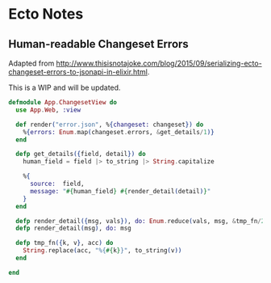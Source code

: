# Ecto Notes

## Human-readable Changeset Errors

Adapted from http://www.thisisnotajoke.com/blog/2015/09/serializing-ecto-changeset-errors-to-jsonapi-in-elixir.html.

This is a WIP and will be updated.

```elixir
defmodule App.ChangesetView do
  use App.Web, :view

  def render("error.json", %{changeset: changeset}) do
    %{errors: Enum.map(changeset.errors, &get_details/1)}
  end

  defp get_details({field, detail}) do
    human_field = field |> to_string |> String.capitalize

    %{
      source:  field,
      message: "#{human_field} #{render_detail(detail)}"
    }
  end

  defp render_detail({msg, vals}), do: Enum.reduce(vals, msg, &tmp_fn/2)
  defp render_detail(msg), do: msg

  defp tmp_fn({k, v}, acc) do
    String.replace(acc, "%{#{k}}", to_string(v))
  end

end
```
